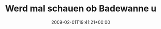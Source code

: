 ---
retweeted: false
source: <a href="http://twitter.com" rel="nofollow">Twitter Web Client</a>
entities:
  hashtags:
  - text: letztetweets
    indices:
    - '61'
    - '74'
  symbols: []
  user_mentions: []
  urls: []
display_text_range:
- '0'
- '74'
favorite_count: '0'
id_str: '1167523433'
truncated: false
retweet_count: '0'
id: '1167523433'
created_at: Sun Feb 01 19:41:21 +0000 2009
favorited: false
full_text: 'Werd mal schauen ob Badewanne und Espresso gut zusammengeht. #letztetweets'
lang: de
tags:
- letztetweets
- pesos:twitter
date: '2009-02-01T19:41:21+00:00'
src: https://twitter.com/bascht/status/1167523433
original_url: https://twitter.com/bascht/status/1167523433
type: twitter_tweet
text: 'Werd mal schauen ob Badewanne und Espresso gut zusammengeht. #letztetweets'
title: Werd mal schauen ob Badewanne u

---